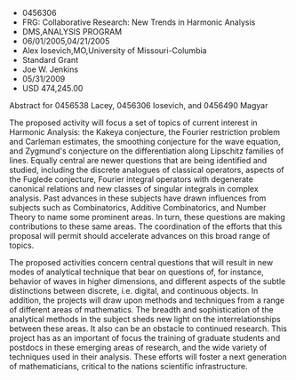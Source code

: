 
* 0456306
* FRG: Collaborative Research: New Trends in Harmonic Analysis
* DMS,ANALYSIS PROGRAM
* 06/01/2005,04/21/2005
* Alex Iosevich,MO,University of Missouri-Columbia
* Standard Grant
* Joe W. Jenkins
* 05/31/2009
* USD 474,245.00

Abstract for 0456538 Lacey, 0456306 Iosevich, and 0456490 Magyar

The proposed activity will focus a set of topics of current interest in Harmonic
Analysis: the Kakeya conjecture, the Fourier restriction problem and Carleman
estimates, the smoothing conjecture for the wave equation, and Zygmund's
conjecture on the differentiation along Lipschitz families of lines. Equally
central are newer questions that are being identified and studied, including the
discrete analogues of classical operators, aspects of the Fuglede conjecture,
Fourier integral operators with degenerate canonical relations and new classes
of singular integrals in complex analysis. Past advances in these subjects have
drawn influences from subjects such as Combinatorics, Additive Combinatorics,
and Number Theory to name some prominent areas. In turn, these questions are
making contributions to these same areas. The coordination of the efforts that
this proposal will permit should accelerate advances on this broad range of
topics.



The proposed activities concern central questions that will result in new modes
of analytical technique that bear on questions of, for instance, behavior of
waves in higher dimensions, and different aspects of the subtle distinctions
between discrete, i.e. digital, and continuous objects. In addition, the
projects will draw upon methods and techniques from a range of different areas
of mathematics. The breadth and sophistication of the analytical methods in the
subject sheds new light on the interrelationships between these areas. It also
can be an obstacle to continued research. This project has as an important of
focus the training of graduate students and postdocs in these emerging areas of
research, and the wide variety of techniques used in their analysis. These
efforts will foster a next generation of mathematicians, critical to the nations
scientific infrastructure.
